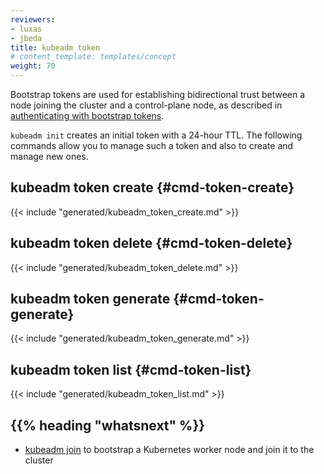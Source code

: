 ```yaml
---
reviewers:
- luxas
- jbeda
title: kubeadm token
# content_template: templates/concept
weight: 70
---
```

<!-- overview -->

Bootstrap tokens are used for establishing bidirectional trust between a node joining
the cluster and a control-plane node, as described in [authenticating with bootstrap tokens](/docs/reference/access-authn-authz/bootstrap-tokens/).

`kubeadm init` creates an initial token with a 24-hour TTL. The following commands allow you to manage
such a token and also to create and manage new ones.



<!-- body -->
## kubeadm token create {#cmd-token-create}
{{< include "generated/kubeadm_token_create.md" >}}

## kubeadm token delete {#cmd-token-delete}
{{< include "generated/kubeadm_token_delete.md" >}}

## kubeadm token generate {#cmd-token-generate}
{{< include "generated/kubeadm_token_generate.md" >}}

## kubeadm token list {#cmd-token-list}
{{< include "generated/kubeadm_token_list.md" >}}


## {{% heading "whatsnext" %}}

* [kubeadm join](/docs/reference/setup-tools/kubeadm/kubeadm-join/) to bootstrap a Kubernetes worker node and join it to the cluster

